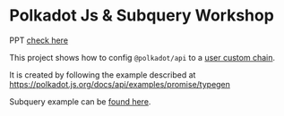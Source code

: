 # Polkadot Js & Subquery Workshop

PPT [check here](SubstrateAcadWorkshop.ppt)

This project shows how to config `@polkadot/api` to a [user custom chain](https://github.com/SubstrateDevAcademy/assignment-5-template).

It is created by following the example described at https://polkadot.js.org/docs/api/examples/promise/typegen

Subquery example can be [found here](https://github.com/OnFinality-io/subql-examples/tree/main/kitty).
